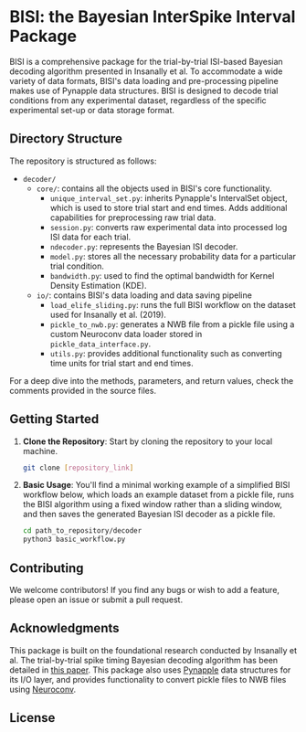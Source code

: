 # BISI: the Bayesian InterSpike Interval Package

BISI is a comprehensive package for the trial-by-trial ISI-based Bayesian decoding algorithm 
presented in Insanally et al. 
To accommodate a wide variety of data formats, BISI's data loading and pre-processing 
pipeline makes use of Pynapple data structures. BISI is designed to decode trial conditions from any experimental dataset, regardless of the specific experimental set-up or data storage format. 

## Directory Structure

The repository is structured as follows:

- `decoder/`
  - `core/`: contains all the objects used in BISI's core functionality.
      - `unique_interval_set.py`: inherits Pynapple's IntervalSet object, which is 
   used to store trial start and end times. Adds additional capabilities for 
   preprocessing raw trial data. 
      - `session.py`: converts raw experimental data into processed log ISI data for each trial.
      - `ndecoder.py`: represents the Bayesian ISI decoder. 
      - `model.py`: stores all the necessary probability data for a particular trial condition.
      - `bandwidth.py`: used to find the optimal bandwidth for Kernel Density Estimation (KDE).
  - `io/`: contains BISI's data loading and data saving pipeline 
      - `load_elife_sliding.py`: runs the full BISI workflow on the dataset used for Insanally et al. (2019).
      - `pickle_to_nwb.py`: generates a NWB file from a pickle file using a custom Neuroconv data loader stored in `pickle_data_interface.py`.
      - `utils.py`: provides additional functionality such as converting time units for trial start and end times. 

For a deep dive into the methods, parameters, and return values, check the comments provided in the source files.

## Getting Started

1. **Clone the Repository**: Start by cloning the repository to your local machine.
   
   ```bash
   git clone [repository_link]
   ```

2. **Basic Usage**: You'll find a minimal working example of a simplified BISI workflow below, 
which loads an example dataset from a pickle file, runs the BISI algorithm using a 
fixed window rather than a sliding window, and then saves the generated Bayesian
ISI decoder as a pickle file. 

   ```bash
   cd path_to_repository/decoder
   python3 basic_workflow.py
   ```

## Contributing

We welcome contributors! If you find any bugs or wish to add a feature, please open an issue or submit a pull request.

## Acknowledgments

This package is built on the foundational research conducted by Insanally et al. The trial-by-trial spike timing Bayesian decoding algorithm has been detailed in [this paper](https://elifesciences.org/articles/42409#s4). 
This package also uses [Pynapple](https://github.com/pynapple-org/pynapple) data structures for its I/O layer, and provides functionality to convert pickle files to NWB files using [Neuroconv](https://github.com/catalystneuro/neuroconv).

## License
